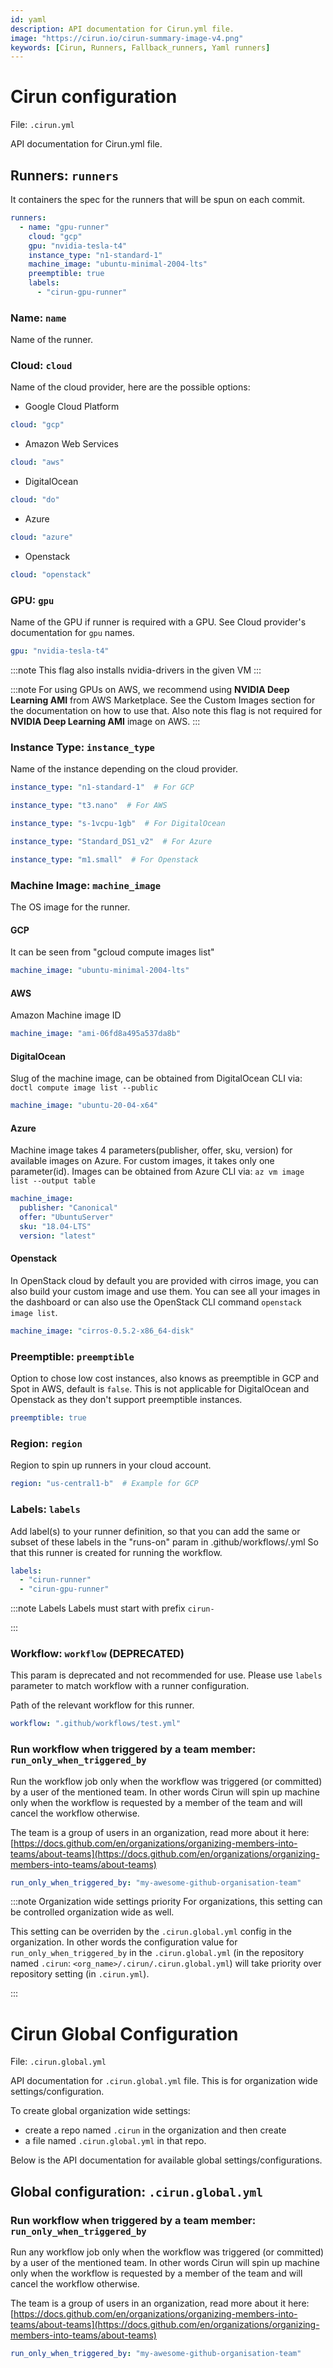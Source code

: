 ```yaml
---
id: yaml
description: API documentation for Cirun.yml file.
image: "https://cirun.io/cirun-summary-image-v4.png"
keywords: [Cirun, Runners, Fallback_runners, Yaml runners]
---
```


# Cirun configuration

<head>
  <body className="other-extra-body-class" />
  <title>Cirun Docs</title>
  <meta data-rh="true" name="twitter:card" content="summary_large_image" />
  <meta name="twitter:site" content="https://docs.cirun.io" />
  <meta name="twitter:title" content="Cirun Documentation" />
  <meta name="twitter:description" content="API documentation for Cirun.yml file." />
  <meta name="twitter:image" content="https://docs.cirun.io/img/cirun-summary-image-v4.png" />
</head>

File: `.cirun.yml`

API documentation for Cirun.yml file.

## Runners: `runners`

It containers the spec for the runners that will be spun on each commit.

```yml
runners:
  - name: "gpu-runner"
    cloud: "gcp"
    gpu: "nvidia-tesla-t4"
    instance_type: "n1-standard-1"
    machine_image: "ubuntu-minimal-2004-lts"
    preemptible: true
    labels:
      - "cirun-gpu-runner"
```

### Name: `name`

Name of the runner.

### Cloud: `cloud`

Name of the cloud provider, here are the possible options:

- Google Cloud Platform

```yml
cloud: "gcp"
```

- Amazon Web Services

```yml
cloud: "aws"
```

- DigitalOcean

```yml
cloud: "do"
```

- Azure

```yml
cloud: "azure"
```

- Openstack

```yml
cloud: "openstack"
```

### GPU: `gpu`

Name of the GPU if runner is required with a GPU. See Cloud provider's
documentation for `gpu` names.

```yml
gpu: "nvidia-tesla-t4"
```

:::note
This flag also installs nvidia-drivers in the given VM
:::

:::note
For using GPUs on AWS, we recommend using **NVIDIA Deep Learning AMI** from AWS
Marketplace. See the Custom Images section for the documentation on how to use
that. Also note this flag is not required for **NVIDIA Deep Learning AMI** image
on AWS.
:::

### Instance Type: `instance_type`

Name of the instance depending on the cloud provider.

```yml
instance_type: "n1-standard-1"  # For GCP
```

```yml
instance_type: "t3.nano"  # For AWS
```

```yml
instance_type: "s-1vcpu-1gb"  # For DigitalOcean
```

```yml
instance_type: "Standard_DS1_v2"  # For Azure
```

```yml
instance_type: "m1.small"  # For Openstack
```

### Machine Image: `machine_image`

The OS image for the runner.

#### GCP

It can be seen from "gcloud compute images list"

```yml
machine_image: "ubuntu-minimal-2004-lts"
```

#### AWS

Amazon Machine image ID

```yml
machine_image: "ami-06fd8a495a537da8b"
```

#### DigitalOcean

Slug of the machine image, can be obtained from DigitalOcean CLI via:
`doctl compute image list --public`

```yml
machine_image: "ubuntu-20-04-x64"
```

#### Azure

Machine image takes 4 parameters(publisher, offer, sku, version) for available images on Azure. For custom images, it takes only one parameter(id). Images can be obtained from Azure CLI via:
`az vm image list --output table`

```yml
machine_image:
  publisher: "Canonical"
  offer: "UbuntuServer"
  sku: "18.04-LTS"
  version: "latest"
```

#### Openstack

In OpenStack cloud by default you are provided with cirros image, you can also build your custom image and use them. You can see all your images in the dashboard or can also use the OpenStack CLI command `openstack image list`.

```yml
machine_image: "cirros-0.5.2-x86_64-disk"
```

### Preemptible: `preemptible`

Option to chose low cost instances, also knows as preemptible in GCP and Spot in AWS, default is `false`.
This is not applicable for DigitalOcean and Openstack as they don't support preemptible instances.

```yml
preemptible: true
```

### Region: `region`

Region to spin up runners in your cloud account.

```yml
region: "us-central1-b"  # Example for GCP
```

### Labels: `labels`

Add label(s) to your runner definition, so that you can add the same or subset of
these labels in the "runs-on" param in .github/workflows/<workflow-name />.yml
So that this runner is created for running the workflow.

```yml
labels:
  - "cirun-runner"
  - "cirun-gpu-runner"
```

:::note Labels
Labels must start with prefix `cirun-`

:::

### Workflow: `workflow` (DEPRECATED)

This param is deprecated and not recommended for use. Please use `labels` parameter
to match workflow with a runner configuration.

Path of the relevant workflow for this runner.

```yml
workflow: ".github/workflows/test.yml"
```

### Run workflow when triggered by a team member: `run_only_when_triggered_by`

Run the workflow job only when the workflow was triggered (or committed) by a user of the
mentioned team. In other words Cirun will spin up machine only when the workflow is requested
by a member of the team and will cancel the workflow otherwise.

The team is a group of users in an organization, read more about it here:
[https://docs.github.com/en/organizations/organizing-members-into-teams/about-teams](https://docs.github.com/en/organizations/organizing-members-into-teams/about-teams)

```yml
run_only_when_triggered_by: "my-awesome-github-organisation-team"
```

:::note Organization wide settings priority
For organizations, this setting can be controlled organization wide as well.

This setting can be overriden by the `.cirun.global.yml` config in the organization. In
other words the configuration value for `run_only_when_triggered_by` in the
`.cirun.global.yml` (in the repository named `.cirun`: `<org_name>/.cirun/.cirun.global.yml`) will take
priority over repository setting (in `.cirun.yml`).

:::

# Cirun Global Configuration

File: `.cirun.global.yml`

API documentation for `.cirun.global.yml` file. This is for organization wide settings/configuration.

To create global organization wide settings:

- create a repo named `.cirun` in the organization and then create
- a file named `.cirun.global.yml` in that repo.

Below is the API documentation for available global settings/configurations.

## Global configuration: `.cirun.global.yml`

### Run workflow when triggered by a team member: `run_only_when_triggered_by`

Run any workflow job only when the workflow was triggered (or committed) by a user of the
mentioned team. In other words Cirun will spin up machine only when the workflow is requested
by a member of the team and will cancel the workflow otherwise.

The team is a group of users in an organization, read more about it here:
[https://docs.github.com/en/organizations/organizing-members-into-teams/about-teams](https://docs.github.com/en/organizations/organizing-members-into-teams/about-teams)

```yml
run_only_when_triggered_by: "my-awesome-github-organisation-team"
```
